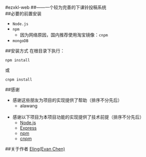 #ezxkl-web
##——一个较为完善的下课铃投稿系统
</br>
##必要的前置安装
* `Node.js`
* `npm`
	* 因为网络原因，国内推荐使用淘宝镜像：`cnpm`
* `mongoDB`

##安装方式
在根目录下执行：
```
npm install
```
或
```
cnpm install
```

##感谢
* 感谢这些朋友为项目的实现提供了帮助（排序不分先后）
	* alawang
</br></br>
* 感谢以下项目为本项目功能的实现提供了技术前提（排序不分先后）
	* [Node.js](https://nodejs.org/en/)
	* [Express](https://www.expressjs.com.cn/)
	* [npm](https://www.npmjs.com/)
	* [cnpm](https://developer.aliyun.com/mirror/NPM?from=tnpm)

##关于作者
[Eling(Evan Chen)](https://github.com/Eling486)
